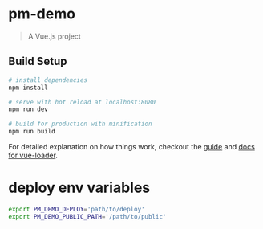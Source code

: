 # pm-demo

> A Vue.js project

## Build Setup

``` bash
# install dependencies
npm install

# serve with hot reload at localhost:8080
npm run dev

# build for production with minification
npm run build
```

For detailed explanation on how things work, checkout the [guide](http://vuejs-templates.github.io/webpack/) and [docs for vue-loader](http://vuejs.github.io/vue-loader).

# deploy env variables

``` bash
export PM_DEMO_DEPLOY='path/to/deploy'
export PM_DEMO_PUBLIC_PATH='/path/to/public'
```
